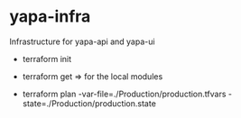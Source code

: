 # yapa-infra
Infrastructure for yapa-api and yapa-ui

- terraform init
- terraform get  => for the local modules

- terraform plan -var-file=./Production/production.tfvars -state=./Production/production.state